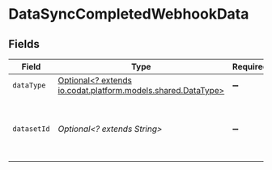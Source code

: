 # DataSyncCompletedWebhookData


## Fields

| Field                                                                                           | Type                                                                                            | Required                                                                                        | Description                                                                                     | Example                                                                                         |
| ----------------------------------------------------------------------------------------------- | ----------------------------------------------------------------------------------------------- | ----------------------------------------------------------------------------------------------- | ----------------------------------------------------------------------------------------------- | ----------------------------------------------------------------------------------------------- |
| `dataType`                                                                                      | [Optional<? extends io.codat.platform.models.shared.DataType>](../../models/shared/DataType.md) | :heavy_minus_sign:                                                                              | Available data types                                                                            | invoices                                                                                        |
| `datasetId`                                                                                     | *Optional<? extends String>*                                                                    | :heavy_minus_sign:                                                                              | Unique identifier for the dataset that completed its sync.                                      |                                                                                                 |